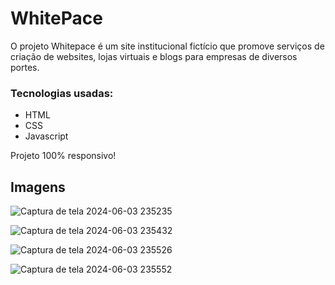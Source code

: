 # WhitePace
O projeto Whitepace é um site institucional fictício que promove serviços de criação de websites, lojas virtuais e blogs para empresas de diversos portes.

### Tecnologias usadas:

- HTML
- CSS
- Javascript

Projeto 100% responsivo!

## Imagens

![Captura de tela 2024-06-03 235235](https://github.com/Rodrigues4567/projeto-whitepace/assets/125301945/fe0b1ee1-003c-47b0-ada8-75b5625ae1c8)

![Captura de tela 2024-06-03 235432](https://github.com/Rodrigues4567/projeto-whitepace/assets/125301945/3f76ccb5-b77f-4e4e-9a9a-05b61cc800e9)

![Captura de tela 2024-06-03 235526](https://github.com/Rodrigues4567/projeto-whitepace/assets/125301945/e0afe4c7-235c-4af9-ac3b-17301e5d0c6c)

![Captura de tela 2024-06-03 235552](https://github.com/Rodrigues4567/projeto-whitepace/assets/125301945/2ae6e52b-8449-45bc-998c-111c2bc6ae58)
